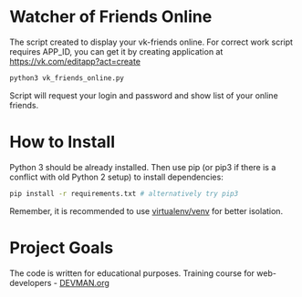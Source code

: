 # Watcher of Friends Online

The script created to display your vk-friends online. For correct work script requires APP_ID, you can get it by creating application at https://vk.com/editapp?act=create
```bash
python3 vk_friends_online.py
```
Script will request your login and password and show list of your online friends.

# How to Install

Python 3 should be already installed. Then use pip (or pip3 if there is a conflict with old Python 2 setup) to install dependencies:

```bash
pip install -r requirements.txt # alternatively try pip3
```

Remember, it is recommended to use [virtualenv/venv](https://devman.org/encyclopedia/pip/pip_virtualenv/) for better isolation.

# Project Goals

The code is written for educational purposes. Training course for web-developers - [DEVMAN.org](https://devman.org)
